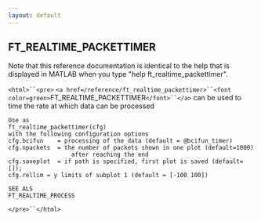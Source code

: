 ```yaml
---
layout: default
---
```


##  FT_REALTIME_PACKETTIMER

Note that this reference documentation is identical to the help that is displayed in MATLAB when you type "help ft_realtime_packettimer".

`<html>``<pre>`
    `<a href=/reference/ft_realtime_packettimer>``<font color=green>`FT_REALTIME_PACKETTIMER`</font>``</a>` can be used to time the rate at which data can be processed
 
    Use as
    ft_realtime_packettimer(cfg)
    with the following configuration options
    cfg.bcifun    = processing of the data (default = @bcifun_timer)
    cfg.npackets  = the number of packets shown in one plot (default=1000)
                      after reaching the end
    cfg.saveplot  = if path is specified, first plot is saved (default=[]);
    cfg.rellim = y limits of subplot 1 (default = [-100 100])
 
    SEE ALS
    FT_REALTIME_PROCESS
`</pre>``</html>`

